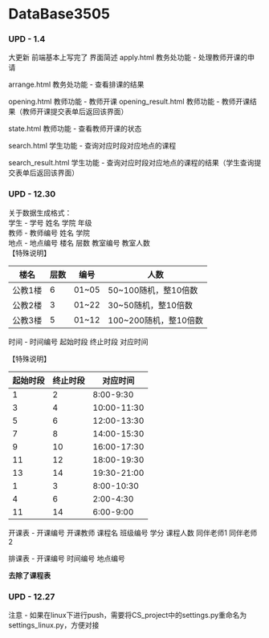 # DataBase3505
### UPD - 1.4
大更新 前端基本上写完了
界面简述
apply.html 教务处功能 - 处理教师开课的申请

arrange.html 教务处功能 - 查看排课的结果

opening.html 教师功能 - 教师开课
opening_result.html 教师功能 - 教师开课结果（教师开课提交表单后返回该界面）

state.html 教师功能 - 查看教师开课的状态

search.html 学生功能 - 查询对应时段对应地点的课程

search_result.html 学生功能 - 查询对应时段对应地点的课程的结果（学生查询提交表单后返回该界面）

### UPD - 12.30  
关于数据生成格式：  
学生 - 学号 姓名 学院 年级  
教师 - 教师编号 姓名 学院  
地点 - 地点编号 楼名 层数 教室编号 教室人数  
【特殊说明】  

| 楼名    | 层数 | 编号  | 人数                  |
| ------- | ---- | ----- | --------------------- |
| 公教1楼 | 6    | 01~05 | 50~100随机，整10倍数  |
| 公教2楼 | 3    | 01~22 | 30~50随机，整10倍数   |
| 公教3楼 | 5    | 01~12 | 100~200随机，整10倍数 |

时间 - 时间编号 起始时段 终止时段 对应时间

【特殊说明】  

| 起始时段 | 终止时段 | 对应时间    |
| -------- | -------- | ----------- |
| 1        | 2        | 8:00-9:30   |
| 3        | 4        | 10:00-11:30 |
| 5        | 6        | 12:00-13:30 |
| 7        | 8        | 14:00-15:30 |
| 9        | 10       | 16:00-17:30 |
| 11       | 12       | 18:00-19:30 |
| 13       | 14       | 19:30-21:00 |
| 1        | 3        | 8:00-10:30  |
| 4        | 6        | 2:00-4:30   |
| 11       | 14       | 6:00-9:00   |

开课表 - 开课编号 开课教师 课程名 班级编号 学分 课程人数 同伴老师1 同伴老师2

排课表 - 开课编号 时间编号 地点编号

**去除了课程表**

### UPD - 12.27  
注意 - 如果在linux下进行push，需要将CS_project中的settings.py重命名为settings_linux.py，方便对接
